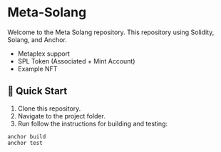 # Meta-Solang

Welcome to the Meta Solang repository. This repository using Solidity, Solang, and Anchor.
- Metaplex support
- SPL Token (Associated + Mint Account)
- Example NFT

## 🚀 Quick Start
1. Clone this repository.
2. Navigate to the project folder.
3. Run follow the instructions for building and testing:

```
anchor build
anchor test
```
